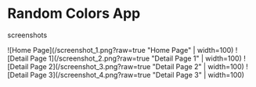 # Random Colors App

screenshots

![Home Page](/screenshot_1.png?raw=true "Home Page" | width=100)
![Detail Page 1](/screenshot_2.png?raw=true "Detail Page 1" | width=100)
![Detail Page 2](/screenshot_3.png?raw=true "Detail Page 2" | width=100)
![Detail Page 3](/screenshot_4.png?raw=true "Detail Page 3" | width=100)
